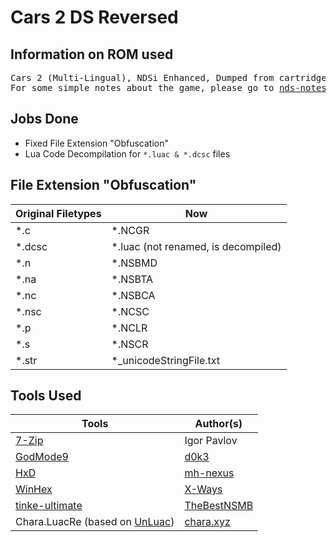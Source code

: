 # Cars 2 DS Reversed
## Information on ROM used ##
<pre>
Cars 2 (Multi-Lingual), NDSi Enhanced, Dumped from cartridge using <a href="https://github.com/d0k3/GodMode9/">GodMode9</a>
For some simple notes about the game, please go to <a href="https://github.com/miso-xyz/nds-notes/tree/main/Cars-2-DS">nds-notes - Cars 2 DS</a>.
</pre>

## Jobs Done ##
* Fixed File Extension "Obfuscation"
* Lua Code Decompilation for `*.luac & *.dcsc` files

## File Extension "Obfuscation" ##

Original Filetypes | Now
------------- | -------------
*.c | *.NCGR
*.dcsc | *.luac (not renamed, is decompiled)
*.n | *.NSBMD
*.na | *.NSBTA
*.nc | *.NSBCA
*.nsc | *.NCSC
*.p | *.NCLR
*.s | *.NSCR
*.str | *_unicodeStringFile.txt

## Tools Used ##
Tools | Author(s)
------------- | -------------
<a href="https://www.7-zip.org/">7-Zip | Igor Pavlov</a>
<a href="https://github.com/d0k3/GodMode9/">GodMode9</a> | <a href="https://github.com/d0k3">d0k3</a>
<a href="https://mh-nexus.de/en/hxd/">HxD | <a href="https://mh-nexus.de/en/">mh-nexus</a>
<a href="http://www.winhex.com/winhex/">WinHex</a> | <a href="https://www.x-ways.net/">X-Ways</a>
<a href="https://github.com/TheBestNSMB/tinke-ultimate/releases">tinke-ultimate</a> | <a href="https://github.com/TheBestNSMB/">TheBestNSMB</a>
Chara.LuacRe (based on <a href="https://sourceforge.net/projects/unluac/">UnLuac</a>) | <a href="xahk://chara.xyz/git/repos/chara/Chara.LuacRe">chara.xyz</a>

